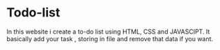 # Todo-list
In this website i create a to-do list using HTML, CSS and JAVASCIPT.
It basically add your task , storing in file and remove that data if you want.
